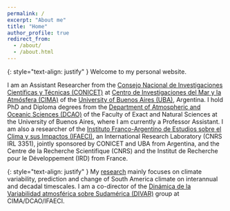 ```yaml
---
permalink: /
excerpt: "About me"
title: "Home"
author_profile: true
redirect_from: 
  - /about/
  - /about.html
---
```

{: style="text-align: justify" }
Welcome to my personal website. 

I am an Assistant Researcher from the [Consejo Nacional de Investigaciones Científicas y Técnicas (CONICET)](https://www.conicet.gov.ar/) at [Centro de Investigaciones del Mar y la Atmósfera (CIMA)](http://www.cima.fcen.uba.ar/personal.php?p=I) of the [University of Buenos Aires (UBA)](https://www.uba.ar/), Argentina. I hold PhD and Diploma degrees from the [Department of Atmospheric and Oceanic Sciences (DCAO)](http://www.at.fcen.uba.ar/) of the Faculty of Exact and Natural Sciences at the University of Buenos Aires, where I am currently a Professor Assistant. I am also a researcher of the [Instituto Franco-Argentino de Estudios sobre el Clima y sus Impactos (IFAECI)](https://www.ifaeci.cnrs.fr/), an International Research Laboratory (CNRS IRL 3351), jointly sponsored by CONICET and UBA from Argentina, and the Centre de la Recherche Scientifique (CNRS) and the Institut de Recherche pour le Développement (IRD) from France.

{: style="text-align: justify" }
My [research](https://lbdiaz.github.io/research/) mainly focuses on climate variability, prediction and change of South America climate on interannual and decadal timescales. I am a co-director of the [Dinámica de la Variabilidad atmosférica sobre Sudamérica (DIVAR)](https://www.cima.fcen.uba.ar/divar.php) group at CIMA/DCAO/IFAECI.


